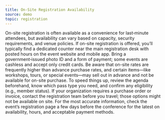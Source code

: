 ```yaml
---
title: On-Site Registration Availability
source: demo
topic: registration
---
```


On-site registration is often available as a convenience for last‑minute attendees, but availability can vary based on capacity, security requirements, and venue policies. If on-site registration is offered, you’ll typically find a dedicated counter near the main registration desk with posted hours on the event website and mobile app. Bring a government‑issued photo ID and a form of payment; some events are cashless and accept only credit cards. Be aware that on-site rates are frequently higher than advance purchase rates, and certain items—like workshops, tours, or special events—may sell out in advance and not be available for on-site purchase. To speed things up, review the agenda beforehand, know which pass type you need, and confirm any eligibility (e.g., member status). If your organization requires a purchase order or invoice, contact the registration team before you travel; those options might not be available on site. For the most accurate information, check the event’s registration page a few days before the conference for the latest on availability, hours, and acceptable payment methods.
